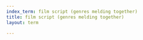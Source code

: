 ```yaml
---
index_term: film script (genres melding together)
title: film script (genres melding together)
layout: term

---
```

